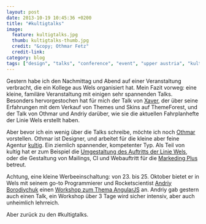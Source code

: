 ```yaml
---
layout: post
date: 2013-10-19 10:45:36 +0200
title: "#kultigtalks"
image:
  feature: kultigtalks.jpg
  thumb: kultigtalks-thumb.jpg
  credit: "&copy; Othmar Fetz"
  credit-link: 
category: blog
tags: ["design", "talks", "conference", "event", "upper austria", "kultig", "kultigtalks"]
---
```


Gestern habe ich den Nachmittag und Abend auf einer Veranstaltung verbracht, die ein Kollege aus Wels organisiert hat. Mein Fazit vorweg: eine kleine, familäre Veranstaltung mit einigen sehr spannenden Talks. Besonders hervorgestochen hat für mich der Talk von [Xaver](https://twitter.com/revaxarts), der über seine Erfahrungen mit dem Verkauf von Themes und Skins auf ThemeForest, und der Talk von Othmar und Andriy darüber, wie sie die aktuellen Fahrplanhefte der Linie Wels erstellt haben. 

Aber bevor ich ein wenig über die Talks schreibe, möchte ich noch [Othmar](https://twitter.com/fetz) vorstellen. Othmar ist Designer, und arbeitet für die kleine aber feine Agentur [kultig](http://kultig.at/). Ein ziemlich spannender, kompetenter Typ. Als Teil von kultig hat er zum Beispiel die [Umgestaltung des Auftritts der Linie Wels](http://kultig.at/arbeiten/full-service/linie-wels/), oder die Gestaltung von Mailings, CI und Webauftritt für die [Markeding Plus](http://kultig.at/arbeiten/full-service/markeding-plus/) betreut.

Achtung, eine kleine Werbeeinschaltung: von 23. bis 25. Oktober bietet er in Wels mit seinem go-to Programmierer und Rocketscientist [Andriy Borodiychuk](https://twitter.com/borodiychuk) einen [Workshop zum Thema AngularJS](http://workshops.kultig.at/index.php?id=68) an. Andriy gab gestern auch einen Talk, ein Workshop über 3 Tage wird sicher intensiv, aber auch unheimlich lehrreich.

Aber zurück zu den #kultigtalks. 